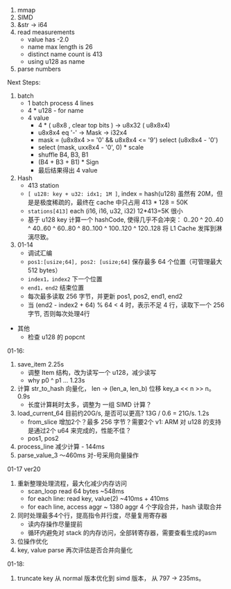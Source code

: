 1. mmap
2. SIMD
3. &str -> i64
4. read measurements
   - value has -2.0
   - name max length is 26
   - distinct name count is 413
   - using u128 as name
5. parse numbers

Next Steps:
1. batch
   - 1 batch process 4 lines
   - 4 * u128 - for name
   - 4 value 
     -  4 * ( u8x8 , clear top bits ) -> u8x32  ( u8x8x4)
     -  u8x8x4 eq '-' -> Mask<i32x4> -> i32x4
     -  mask = (u8x8x4 >= '0' && u8x8x4 <= '9') select (u8x8x4 - '0')
     -  select (mask, uxx8x4 - '0', 0) * scale
     -  shuffle B4, B3, B1
     -  (B4 + B3 + B1) * Sign
     -  最后结果得出 4 value
2. Hash
   - 413 station
   - `[ u128: key + u32: idx1; 1M ]`, index = hash(u128) 虽然有 20M，但是是极度稀疏的，最终在 cache 中只占用 413 * 128 = 50K
   - `stations[413]` each (i16, i16, u32, i32)  12*413=5K 很小
   - 基于 u128 key 计算一个 hashCode, 使得几乎不会冲突： 0..20 ^ 20..40 ^ 40..60 ^ 60..80 ^ 80..100 ^ 100..120 ^ 120..128
   将 L1 Cache 发挥到淋漓尽致。
3. 01-14
   - 调试汇编
   - `pos1:[usize;64], pos2: [usize;64]` 保存最多 64 个位置（可管理最大 512 bytes）
   - `index1，index2` 下一个位置
   - `end1，end2` 结束位置
   - 每次最多读取 256 字节，并更新 pos1, pos2, end1, end2
   - 当 (end2 - index2 + 64) % 64 < 4 时，表示不足 4 行，读取下一个 256 字节, 否则每次处理4行
- 其他
  - 检查 u128 的 popcnt

01-16:
1.  save_item 2.25s
    - 调整 Item 结构，改为读写一个 u128，减少读写
    - why p0 ^ p1 ... 1.23s
2.  计算 str_to_hash 向量化， len -> (len_a, len_b) 位移 key_a << n >> n。0.9s
    - 长度计算耗时太多，调整为 一组 SIMD 计算？
3. load_current_64 目前约20G/s, 是否可以更高? 13G / 0.6 = 21G/s.  1.2s
   - from_slice 增加2个？最多 256 字节？需要2个 v1: ARM 对 u128 的支持是通过2个 u64 来完成的，性能不佳？
   - pos1, pos2 
4. process_line 减少计算 - 144ms
5. parse_value_3 ～460ms 对-号采用向量操作

01-17 ver20
1. 重新整理处理流程，最大化减少内存访问
   - scan_loop read 64 bytes        ~548ms
   - for each line: read key, value(2)   ~410ms + 410ms
   - for each line, access aggr     ~ 1380  aggr 4 个字段合并，hash 读取合并
2. 同时处理最多4个行，提高指令并行度，尽量复用寄存器
    - 读内存操作尽量提前
    - 循环内避免对 stack 的内存访问，全部转寄存器，需要查看生成的asm
3. 位操作优化
4. key, value parse 再次评估是否合并向量化

01-18:
1. truncate key 从 normal 版本优化到 simd 版本， 从 797 -> 235ms。